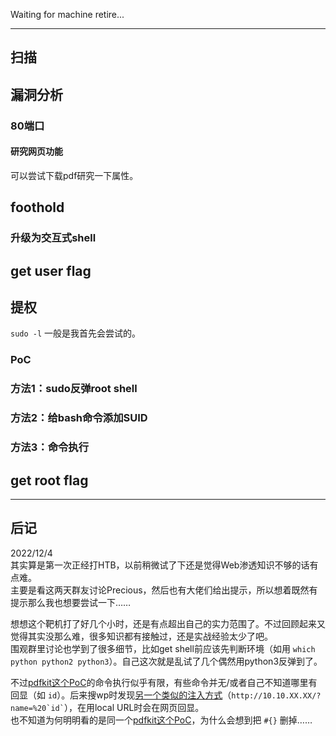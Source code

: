 Waiting for machine retire...

---

## 扫描

## 漏洞分析


### 80端口


#### 研究网页功能

可以尝试下载pdf研究一下属性。

## foothold

### 升级为交互式shell


## get user flag

## 提权

`sudo -l` 一般是我首先会尝试的。  

### PoC

### 方法1：sudo反弹root shell

### 方法2：给bash命令添加SUID

### 方法3：命令执行




## get root flag

---

## 后记

2022/12/4  
其实算是第一次正经打HTB，以前稍微试了下还是觉得Web渗透知识不够的话有点难。  
主要是看这两天群友讨论Precious，然后也有大佬们给出提示，所以想着既然有提示那么我也想要尝试一下……  

想想这个靶机打了好几个小时，还是有点超出自己的实力范围了。不过回顾起来又觉得其实没那么难，很多知识都有接触过，还是实战经验太少了吧。  
围观群里讨论也学到了很多细节，比如get shell前应该先判断环境（如用 `which python python2 python3`）。自己这次就是乱试了几个偶然用python3反弹到了。  

不过[pdfkit这个PoC](https://security.snyk.io/vuln/SNYK-RUBY-PDFKIT-2869795)的命令执行似乎有限，有些命令并无/或者自己不知道哪里有回显（如 `id`）。后来搜wp时发现[另一个类似的注入方式](https://0xdedinfosec.vercel.app/blog/hackthebox-precious-writeup)（`` http://10.10.XX.XX/?name=%20`id` ``），在用local URL时会在网页回显。  
也不知道为何明明看的是同一个[pdfkit这个PoC](https://security.snyk.io/vuln/SNYK-RUBY-PDFKIT-2869795)，为什么会想到把 `#{}` 删掉……